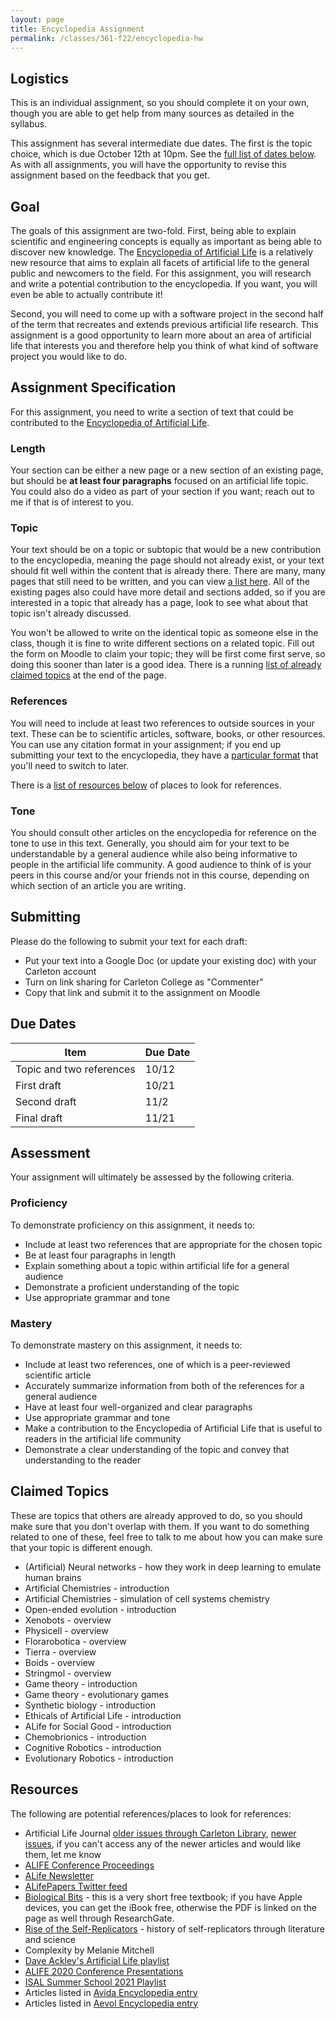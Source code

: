 ```yaml
---
layout: page
title: Encyclopedia Assignment
permalink: /classes/361-f22/encyclopedia-hw
---
```


## Logistics
This is an individual assignment, so you should complete it on your own, though you are able to get help from many sources as detailed in the syllabus.

This assignment has several intermediate due dates. The first is the topic choice, which is due October 12th at 10pm.
See the [full list of dates below](#due-dates).
As with all assignments, you will have the opportunity to revise this assignment based on the feedback that you get.

## Goal
The goals of this assignment are two-fold.
First, being able to explain scientific and engineering concepts is equally as important as being able to discover new knowledge.
The [Encyclopedia of Artificial Life](https://alife.org/encyclopedia/) is a relatively new resource that aims to explain all facets of artificial life to the general public and newcomers to the field.
For this assignment, you will research and write a potential contribution to the encyclopedia.
If you want, you will even be able to actually contribute it!

Second, you will need to come up with a software project in the second half of the term that recreates and extends previous artificial life research.
This assignment is a good opportunity to learn more about an area of artificial life that interests you and therefore help you think of what kind of software project you would like to do.

## Assignment Specification
For this assignment, you need to write a section of text that could be contributed to the [Encyclopedia of Artificial Life](https://alife.org/encyclopedia/). 

### Length
Your section can be either a new page or a new section of an existing page, but should be **at least four paragraphs** focused on an artificial life topic.
You could also do a video as part of your section if you want; reach out to me if that is of interest to you.

### Topic
Your text should be on a topic or subtopic that would be a new contribution to the encyclopedia, meaning the page should not already exist, or your text should fit well within the content that is already there.
There are many, many pages that still need to be written, and you can view [a list here](https://alife.org/encyclopedia/about/list-of-articles-to-write/). 
All of the existing pages also could have more detail and sections added, so if you are interested in a topic that already has a page, look to see what about that topic isn't already discussed.

You won't be allowed to write on the identical topic as someone else in the class, though it is fine to write different sections on a related topic. 
Fill out the form on Moodle to claim your topic; they will be first come first serve, so doing this sooner than later is a good idea. 
There is a running [list of already claimed topics](#claimed-topics) at the end of the page.

### References
You will need to include at least two references to outside sources in your text. 
These can be to scientific articles, software, books, or other resources. 
You can use any citation format in your assignment; if you end up submitting your text to the encyclopedia, they have a [particular format](https://alife.org/encyclopedia/about/how-to-contribute-to-the-alife-encyclopedia/) that you'll need to switch to later.

There is a [list of resources below](#resources) of places to look for references.

### Tone
You should consult other articles on the encyclopedia for reference on the tone to use in this text.
Generally, you should aim for your text to be understandable by a general audience while also being informative to people in the artificial life community.
A good audience to think of is your peers in this course and/or your friends not in this course, depending on which section of an article you are writing.

## Submitting
Please do the following to submit your text for each draft:
* Put your text into a Google Doc (or update your existing doc) with your Carleton account
* Turn on link sharing for Carleton College as "Commenter"
* Copy that link and submit it to the assignment on Moodle

## Due Dates

| Item | Due Date |
|------|----------|
| Topic and two references | 10/12 |
| First draft | 10/21 |
| Second draft | 11/2 |
| Final draft | 11/21 |

## Assessment
Your assignment will ultimately be assessed by the following criteria.

### Proficiency
To demonstrate proficiency on this assignment, it needs to:
* Include at least two references that are appropriate for the chosen topic
* Be at least four paragraphs in length
* Explain something about a topic within artificial life for a general audience
* Demonstrate a proficient understanding of the topic
* Use appropriate grammar and tone

### Mastery
To demonstrate mastery on this assignment, it needs to:
* Include at least two references, one of which is a peer-reviewed scientific article
* Accurately summarize information from both of the references for a general audience
* Have at least four well-organized and clear paragraphs
* Use appropriate grammar and tone
* Make a contribution to the Encyclopedia of Artificial Life that is useful to readers in the artificial life community
* Demonstrate a clear understanding of the topic and convey that understanding to the reader

## Claimed Topics
These are topics that others are already approved to do, so you should make sure that you don't overlap with them.
If you want to do something related to one of these, feel free to talk to me about how you can make sure that your topic is different enough.

* (Artificial) Neural networks - how they work in deep learning to emulate human brains
* Artificial Chemistries - introduction
* Artificial Chemistries - simulation of cell systems chemistry
* Open-ended evolution - introduction
* Xenobots - overview
* Physicell - overview
* Florarobotica - overview
* Tierra - overview
* Boids - overview
* Stringmol - overview
* Game theory - introduction
* Game theory - evolutionary games
* Synthetic biology - introduction
* Ethicals of Artificial Life - introduction
* ALife for Social Good - introduction
* Chemobrionics - introduction
* Cognitive Robotics - introduction
* Evolutionary Robotics - introduction

## Resources
The following are potential references/places to look for references:

* Artificial Life Journal [older issues through Carleton Library](https://browzine.com/libraries/319/journals/32148/issues/479445374), [newer issues](https://direct.mit.edu/artl), if you can't access any of the newer articles and would like them, let me know
* [ALIFE Conference Proceedings](https://direct.mit.edu/isal/volumes/browse-by-conference) 
* [ALife Newsletter](https://alife.org/category/newsletter/)
* [ALifePapers Twitter feed](https://twitter.com/AlifePapers)
* [Biological Bits](https://users.monash.edu/~aland/BiologicalBits.html) - this is a very short free textbook; if you have Apple devices, you can get the iBook free, otherwise the PDF is linked on the page as well through ResearchGate.
* [Rise of the Self-Replicators](https://www.tim-taylor.com/selfrepbook/) - history of self-replicators through literature and science
* Complexity by Melanie Mitchell
* [Dave Ackley's Artificial Life playlist](https://www.youtube.com/playlist?list=PLm5k2NUmpIP-j5oOSEljDo3evg-wBIrMM)
* [ALIFE 2020 Conference Presentations](https://www.youtube.com/channel/UCu8L5ITvjH58rtmq8L7L_Tg)
* [ISAL Summer School 2021 Playlist](https://www.youtube.com/playlist?list=PLdq5pX0lUTK0PS5yM4Aqwki-Tl1wwepui)
* Articles listed in [Avida Encyclopedia entry](https://alife.org/encyclopedia/digital-evolution/avida/)
* Articles listed in [Aevol Encyclopedia entry](https://alife.org/encyclopedia/software-platforms/aevol/)
